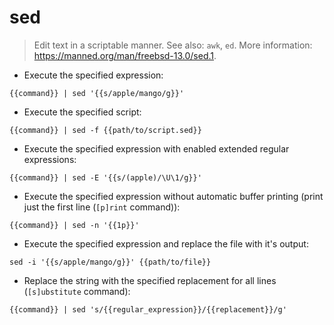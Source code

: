 # sed

> Edit text in a scriptable manner.
> See also: `awk`, `ed`.
> More information: <https://manned.org/man/freebsd-13.0/sed.1>.

- Execute the specified expression:

`{{command}} | sed '{{s/apple/mango/g}}'`

- Execute the specified script:

`{{command}} | sed -f {{path/to/script.sed}}`

- Execute the specified expression with enabled extended regular expressions:

`{{command}} | sed -E '{{s/(apple)/\U\1/g}}'`

- Execute the specified expression without automatic buffer printing (print just the first line (`[p]rint` command)):

`{{command}} | sed -n '{{1p}}'`

- Execute the specified expression and replace the file with it's output:

`sed -i '{{s/apple/mango/g}}' {{path/to/file}}`

- Replace the string with the specified replacement for all lines (`[s]ubstitute` command):

`{{command}} | sed 's/{{regular_expression}}/{{replacement}}/g'`
